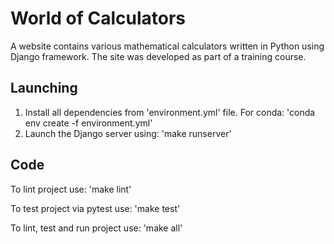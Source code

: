 # World of Сalculators
A website contains various mathematical calculators written in Python using Django framework.
The site was developed as part of a training course.

## Launching
1. Install all dependencies from 'environment.yml' file. For conda:
'conda env create -f environment.yml'
2. Launch the Django server using:
'make runserver'

## Code
To lint project use:
'make lint'

To test project via pytest use:
'make test'

To lint, test and run project use:
'make all'

